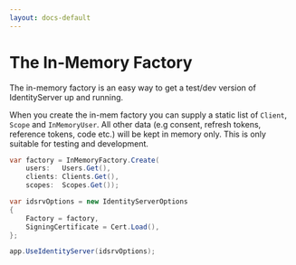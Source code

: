 ```yaml
---
layout: docs-default
---
```


# The In-Memory Factory

The in-memory factory is an easy way to get a test/dev version of IdentityServer up and running.

When you create the in-mem factory you can supply a static list of `Client`, `Scope` and `InMemoryUser`.
All other data (e.g consent, refresh tokens, reference tokens, code etc.) will be kept in memory only.
This is only suitable for testing and development.

```csharp
var factory = InMemoryFactory.Create(
    users:   Users.Get(),
    clients: Clients.Get(),
    scopes:  Scopes.Get());

var idsrvOptions = new IdentityServerOptions
{
    Factory = factory,
    SigningCertificate = Cert.Load(),
};

app.UseIdentityServer(idsrvOptions);
```
